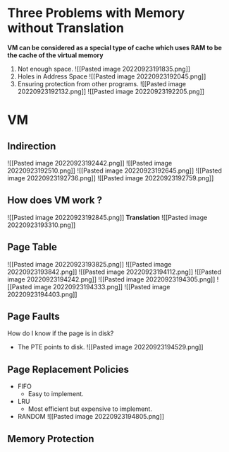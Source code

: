 # Three Problems with Memory without Translation
**VM can be considered as a special type of cache which uses RAM to be the cache of the virtual memory** 
1. Not enough space.
![[Pasted image 20220923191835.png]]
2. Holes in Address Space
![[Pasted image 20220923192045.png]]
3. Ensuring protection from other programs.
![[Pasted image 20220923192132.png]]
![[Pasted image 20220923192205.png]]
# VM
## Indirection
![[Pasted image 20220923192442.png]]
![[Pasted image 20220923192510.png]]
![[Pasted image 20220923192645.png]]
![[Pasted image 20220923192736.png]]
![[Pasted image 20220923192759.png]]
## How does VM work ?
![[Pasted image 20220923192845.png]]
**Translation**
![[Pasted image 20220923193310.png]]
## Page Table
![[Pasted image 20220923193825.png]]
![[Pasted image 20220923193842.png]]
![[Pasted image 20220923194112.png]]
![[Pasted image 20220923194242.png]]
![[Pasted image 20220923194305.png]]
![[Pasted image 20220923194333.png]]
![[Pasted image 20220923194403.png]]
## Page Faults
How do I know if the page is in disk?
* The PTE points to disk.
![[Pasted image 20220923194529.png]]
## Page Replacement Policies
* FIFO
	*  Easy to implement.
* LRU
	* Most efficient but expensive to implement.
* RANDOM
![[Pasted image 20220923194805.png]]


## Memory Protection

